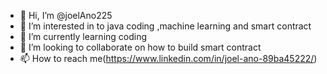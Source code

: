 - 👋 Hi, I’m @joelAno225
- 👀 I’m interested in to java coding ,machine learning and smart contract
- 🌱 I’m currently learning coding 
- 💞️ I’m looking to collaborate on how to build smart contract 
- 📫 How to reach me(https://www.linkedin.com/in/joel-ano-89ba45222/)

<!---
joelAno225/joelAno225 is a ✨ special ✨ repository because its `README.md` (this file) appears on your GitHub profile.
You can click the Preview link to take a look at your changes.
--->
